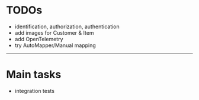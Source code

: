 # TODOs

- identification, authorization, authentication
- add images for Customer & Item
- add OpenTelemetry
- try AutoMapper/Manual mapping

---

# Main tasks

- integration tests